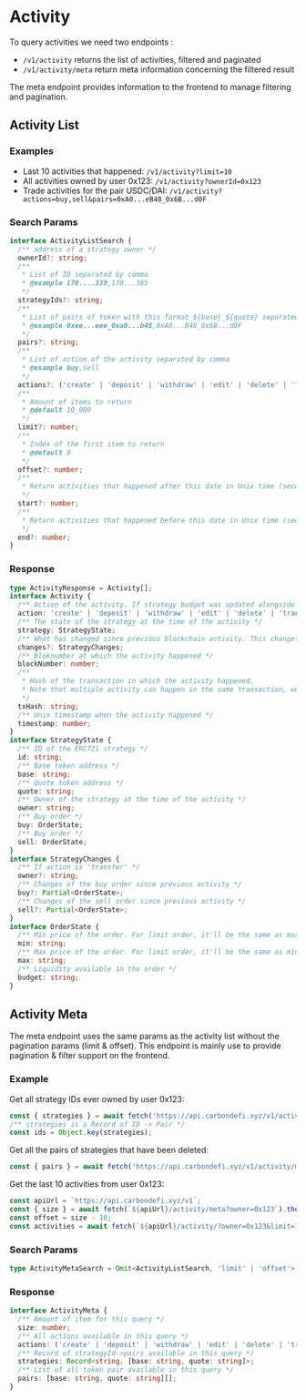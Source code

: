 # Activity
To query activities we need two endpoints : 
- `/v1/activity` returns the list of activities, filtered and paginated
- `/v1/activity/meta` return meta information concerning the filtered result

The meta endpoint provides information to the frontend to manage filtering and pagination.


## Activity List

### Examples
- Last 10 activities that happened: `/v1/activity?limit=10`
- All activities owned by user 0x123: `/v1/activity?ownerId=0x123`
- Trade activities for the pair USDC/DAI: `/v1/activity?actions=buy,sell&pairs=0xA0...eB48_0x6B...d0F`


### Search Params
```typescript
interface ActivityListSearch {
  /** address of a strategy owner */
  ownerId?: string;
  /**
   * List of ID separated by comma
   * @example 170....339,170...385
   */
  strategyIds?: string;
  /**
   * List of pairs of token with this format ${base}_${quote} separated by comma 
   * @example 0xee...eee_0xa0...b48,0xA0...B48_0x6B...d0F
   */
  pairs?: string;
  /**
   * List of action of the activity separated by comma
   * @example buy,sell
   */
  actions?: ('create' | 'deposit' | 'withdraw' | 'edit' | 'delete' | 'transfer' | 'buy' | 'sell' | 'pause')[];
  /**
   * Amount of items to return
   * @default 10_000
   */
  limit?: number;
  /**
   * Index of the first item to return
   * @default 0
   */
  offset?: number;
  /**
   * Return activities that happened after this date in Unix time (seconds)
   */
  start?: number;
  /**
   * Return activities that happened before this date in Unix time (seconds)
   */
  end?: number;
}
```

### Response
```typescript
type ActivityResponse = Activity[];
interface Activity {
  /** Action of the activity. If strategy budget was updated alongside prices, action will be 'edit' */
  action: 'create' | 'deposit' | 'withdraw' | 'edit' | 'delete' | 'transfer' | 'buy' | 'sell' | 'pause';
  /** The state of the strategy at the time of the activity */
  strategy: StrategyState;
  /** What has changed since previous blockchain activity. This changes are unrelated to the query */
  changes?: StrategyChanges;
  /** Bloknumber at which the activity happened */
  blockNumber: number;
  /**
   * Hash of the transaction in which the activity happened.
   * Note that multiple activity can happen in the same transaction, we cannot use it as an id
   */
  txHash: string;
  /** Unix timestamp when the activity happened */
  timestamp: number;
}
interface StrategyState {
  /** ID of the ERC721 strategy */
  id: string;
  /** Base token address */
  base: string;
  /** Quote token address */
  quote: string;
  /** Owner of the strategy at the time of the activity */
  owner: string;
  /** Buy order */
  buy: OrderState;
  /** Buy order */
  sell: OrderState;
}
interface StrategyChanges {
  /** If action is 'transfer' */
  owner?: string;
  /** Changes of the buy order since previous activity */
  buy?: Partial<OrderState>;
  /** Changes of the sell order since previous activity */
  sell?: Partial<OrderState>;
}
interface OrderState {
  /** Min price of the order. For limit order, it'll be the same as max */
  min: string;
  /** Max price of the order. For limit order, it'll be the same as min */
  max: string;
  /** Liquidity available in the order */
  budget: string;
}
```


## Activity Meta
The meta endpoint uses the same params as the activity list without the pagination params (limit & offset).
This endpoint is mainly use to provide pagination & filter support on the frontend.

### Example
Get all strategy IDs ever owned by user 0x123:
```typescript
const { strategies } = await fetch('https://api.carbondefi.xyz/v1/activity/meta?owner=0x123').then(res => res.json());
/** strategies is a Record of ID -> Pair */
const ids = Object.key(strategies);
```

Get all the pairs of strategies that have been deleted:
```typescript
const { pairs } = await fetch('https://api.carbondefi.xyz/v1/activity/meta?actions=delete').then(res => res.json());
```


Get the last 10 activities from user 0x123:
```typescript
const apiUrl = `https://api.carbondefi.xyz/v1`;
const { size } = await fetch(`${apiUrl}/activity/meta?owner=0x123`).then(res => res.json());
const offset = size - 10;
const activities = await fetch(`${apiUrl}/activity/?owner=0x123&limit=10&offset=${offset}`).then(res => res.json());
```


### Search Params
```typescript
type ActivityMetaSearch = Omit<ActivityListSearch, 'limit' | 'offset'>;
```

### Response
```typescript
interface ActivityMeta {
  /** Amount of item for this query */
  size: number;
  /** All actions available in this query */
  actions: ('create' | 'deposit' | 'withdraw' | 'edit' | 'delete' | 'transfer' | 'buy' | 'sell' | 'pause')[];
  /** Record of strategyId->pairs available in this query */
  strategies: Record<string, [base: string, quote: string]>;
  /** List of all token pair available in this query */
  pairs: [base: string, quote: string][];
}
```